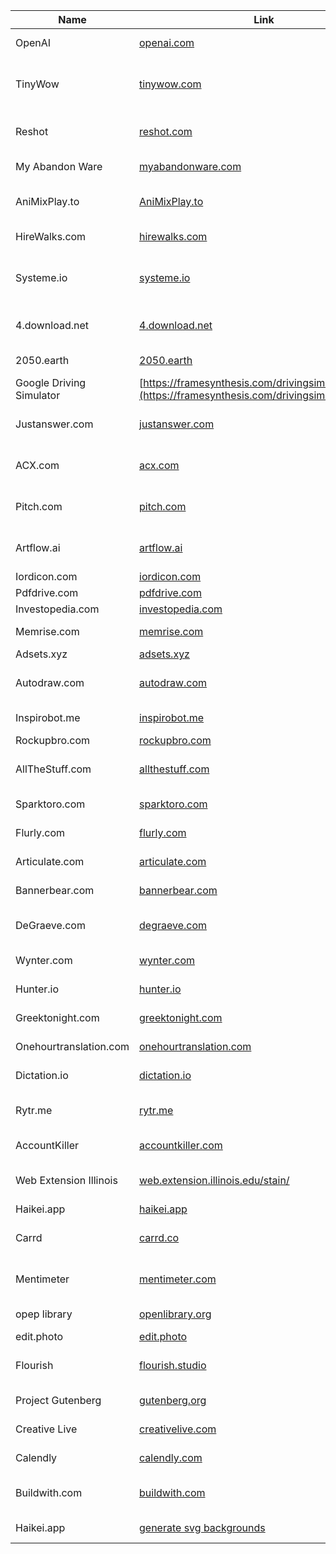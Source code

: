 
| Name | Link | Description | Tags/Purpose |
| ---- | ---- | ---- | ---- |
| OpenAI | [openai.com](https://openai.com) | Text to images conversion | #AI, #Text, #Images |
| TinyWow | [tinywow.com](tinywow.com) | File editing platform (images, videos, pdf, ppt, etc.) | #FileEditing, #Multimedia |
| Reshot | [reshot.com](https://reshot.com) | Free stock photos, icons, illustrations | #StockPhotos, #Icons, #Illustrations |
| My Abandon Ware | [myabandonware.com](www.myabandonware.com) | Repository for old games | #Games, #RetroGaming |
| AniMixPlay.to | [AniMixPlay.to](https://AniMixPlay.to) | Free anime streaming platform | #Anime, #Streaming |
| HireWalks.com | [hirewalks.com](https://www.hirewalks.com) | Job search and hiring platform | #Jobs, #Hiring |
| Systeme.io | [systeme.io](https://systeme.io) | All-in-One Marketing platform, Website building, Courses | #Marketing, #Website, #OnlineCourses, #Automation |
| 4.download.net | [4.download.net](https://4.download.net) | Free pirated software downloads | #PiratedSoftware |
| 2050.earth | [2050.earth](https://2050.earth) | Virtual future world exploration | #VirtualReality, #FutureExploration |
| Google Driving Simulator | [https://framesynthesis.com/drivingsimulator/maps/](https://framesynthesis.com/drivingsimulator/maps/) | Virtual driving simulator | #DrivingSimulator |
| Justanswer.com | [justanswer.com](https://justanswer.com) | Earn by answering questions | #QandA, #Earning |
| ACX.com | [acx.com](acx.com) | Earn by reading and narrating audiobooks | #Audiobooks, #Earning, #Reading |
| Pitch.com | [pitch.com](https://pitch.com) | Free online presentation platform | #Presentations, #Free |
| Artflow.ai | [artflow.ai](https://artflow.ai) | Text to image generation using AI | #AI, #Text, #ImageGeneration |
| Iordicon.com | [iordicon.com](https://iordicon.com) | Animated icons | #AnimatedIcons |
| Pdfdrive.com | [pdfdrive.com](https://pdfdrive.com) | Free PDF books | #FreeBooks, #PDFs |
| Investopedia.com | [investopedia.com](https://investopedia.com) | Investing courses | #InvestingCourses |
| Memrise.com | [memrise.com](https://memrise.com) | Language learning | #LanguageLearning |
| Adsets.xyz | [adsets.xyz](https://adsets.xyz) | Platform for ads | #Ads |
| Autodraw.com | [autodraw.com](https://autodraw.com) | Draw freehand to find AI recommendations | #Drawing, #AI |
| Inspirobot.me | [inspirobot.me](https://inspirobot.me) | Free AI tool to generate quotes | #AI, #Quotes |
| Rockupbro.com | [rockupbro.com](https://rockupbro.com) | Create mockups | #Mockups |
| AllTheStuff.com | [allthestuff.com](https://allthestuff.com) | Product recommendations and reviews | #ProductRecommendations, #Reviews |
| Sparktoro.com | [sparktoro.com](https://sparktoro.com) | Audience research tool | #AudienceResearch |
| Flurly.com | [flurly.com](https://flurly.com) | Payment portal online | #PaymentPortal |
| Articulate.com | [articulate.com](https://articulate.com) | Online training and development | #OnlineTraining, #Development |
| Bannerbear.com | [bannerbear.com](https://bannerbear.com) | Automate and scale marketing | #MarketingAutomation, #Scaling |
| DeGraeve.com | [degraeve.com](https://degraeve.com) | Find color palette of a website by entering its URL | #ColorPalette |
| Wynter.com | [wynter.com](https://wynter.com) | Paid survey for panelists | #PaidSurvey |
| Hunter.io | [hunter.io](https://hunter.io) | Get public email addresses | #EmailAddresses |
| Greektonight.com | [greektonight.com](https://greektonight.com) | Free study materials | #StudyMaterials |
| Onehourtranslation.com | [onehourtranslation.com](https://onehourtranslation.com) | Paid survey for translating | #PaidSurvey, #Translation |
| Dictation.io | [dictation.io](https://dictation.io) | Convert audio to text | #AudioToText |
| Rytr.me | [rytr.me](https://rytr.me) | Write professional emails | #ProfessionalEmails |
| AccountKiller | [accountkiller.com](https://accountkiller.com) | Guide on deleting user accounts | #AccountDeletion |
| Web Extension Illinois | [web.extension.illinois.edu/stain/](https://web.extension.illinois.edu/stain/) | Educational resource for stain removal | #Education, #StainRemoval |
| Haikei.app | [haikei.app](https://haikei.app) | SVG designs | #Design, #SVG |
| Carrd | [carrd.co](https://carrd.co) | Free one-page site building service | #WebsiteBuilding, #OnePage |
| Mentimeter | [mentimeter.com](https://mentimeter.com) | Interactive presentations & quiz templates | #Presentations, #Quizzes |
| opep library | [openlibrary.org](https://openlibrary.org) | Repository of free books | #Books, #Free |
| edit.photo | [edit.photo](https://edit.photo) | Free photo editor | #PhotoEditing, #Free |
| Flourish | [flourish.studio](https://flourish.studio) | Create visual representation of xls data | #DataVisualization, #XLS |
| Project Gutenberg | [gutenberg.org](https://www.gutenberg.org) | Repository of free text books | #Books, #Free |
| Creative Live | [creativelive.com](https://www.creativelive.com) | Free online classes | #Education, #FreeClasses |
| Calendly | [calendly.com](https://calendly.com) | Free scheduling tool | #Scheduling, #Productivity |
| Buildwith.com | [buildwith.com](https://buildwith.com) | Discover tools and apps used by others. |  |
| Haikei.app | [generate svg backgrounds](https://haikei.app) | Create SVG backgrounds. |  |
